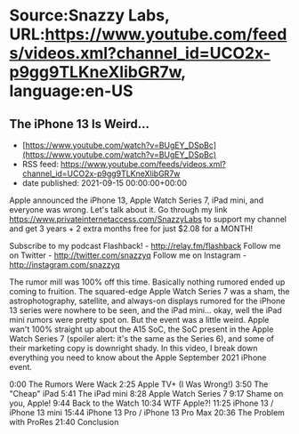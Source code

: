 # Source:Snazzy Labs, URL:https://www.youtube.com/feeds/videos.xml?channel_id=UCO2x-p9gg9TLKneXlibGR7w, language:en-US

## The iPhone 13 Is Weird...
 - [https://www.youtube.com/watch?v=BUgEY_DSpBc](https://www.youtube.com/watch?v=BUgEY_DSpBc)
 - RSS feed: https://www.youtube.com/feeds/videos.xml?channel_id=UCO2x-p9gg9TLKneXlibGR7w
 - date published: 2021-09-15 00:00:00+00:00

Apple announced the iPhone 13, Apple Watch Series 7, iPad mini, and everyone was wrong. Let's talk about it.
Go through my link https://www.privateinternetaccess.com/SnazzyLabs to support my channel and get 3 years + 2 extra months free for just $2.08 for a MONTH!

Subscribe to my podcast Flashback! - http://relay.fm/flashback
Follow me on Twitter - http://twitter.com/snazzyq
Follow me on Instagram - http://instagram.com/snazzyq

The rumor mill was 100% off this time. Basically nothing rumored ended up coming to fruition. The squared-edge Apple Watch Series 7 was a sham, the astrophotography, satellite, and always-on displays rumored for the iPhone 13 series were nowhere to be seen, and the iPad mini... okay, well the iPad mini rumors were pretty spot on. But the event was a little weird. Apple wan't 100% straight up about the A15 SoC, the SoC present in the Apple Watch Series 7 (spoiler alert: it's the same as the Series 6), and some of their marketing copy is downright shady. In this video, I break down everything you need to know about the Apple September 2021 iPhone event.

0:00 The Rumors Were Wack
2:25 Apple TV+ (I Was Wrong!)
3:50 The "Cheap" iPad
5:41 The iPad mini
8:28 Apple Watch Series 7
9:17 Shame on you, Apple!
9:44 Back to the Watch
10:34 WTF Apple?!
11:25 iPhone 13 / iPhone 13 mini
15:44 iPhone 13 Pro / iPhone 13 Pro Max
20:36 The Problem with ProRes
21:40 Conclusion

